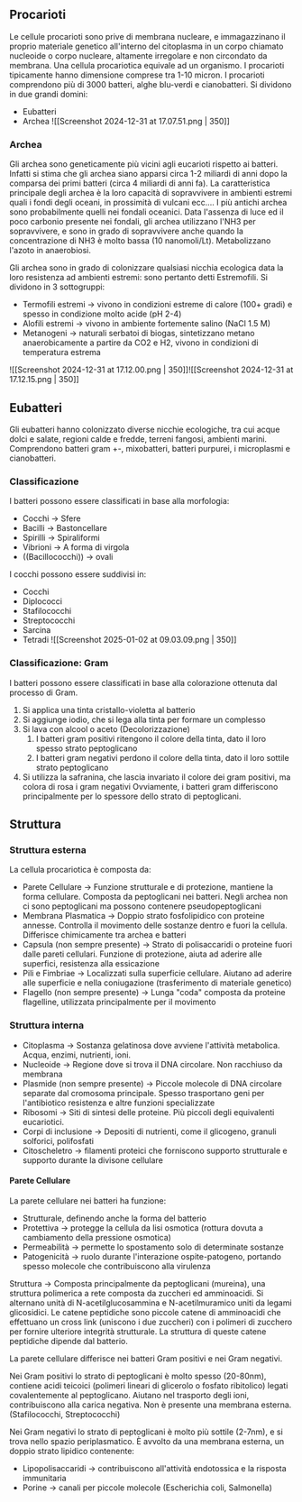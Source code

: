 ## Procarioti
Le cellule procarioti sono prive di membrana nucleare, e immagazzinano il proprio materiale genetico all'interno del citoplasma in un corpo chiamato nucleoide o corpo nucleare, altamente irregolare e non circondato da membrana.
Una cellula procariotica equivale ad un organismo.
I procarioti tipicamente hanno dimensione comprese tra 1-10 micron.
I procarioti comprendono più di 3000 batteri, alghe blu-verdi e cianobatteri. Si dividono in due grandi domini:
- Eubatteri
- Archea
![[Screenshot 2024-12-31 at 17.07.51.png | 350]]
### Archea
Gli archea sono geneticamente più vicini agli eucarioti rispetto ai batteri. Infatti si stima che gli archea siano apparsi circa 1-2 miliardi di anni dopo la comparsa dei primi batteri (circa 4 miliardi di anni fa).
La caratteristica principale degli archea è la loro capacità di sopravvivere in ambienti estremi quali i fondi degli oceani, in prossimità di vulcani ecc....
I più antichi archea sono probabilmente quelli nei fondali oceanici.
Data l'assenza di luce ed il poco carbonio presente nei fondali, gli archea utilizzano l'NH3 per sopravvivere, e sono in grado di sopravvivere anche quando la concentrazione di NH3 è molto bassa (10 nanomoli/Lt).
Metabolizzano l'azoto in anaerobiosi.

Gli archea sono in grado di colonizzare qualsiasi nicchia ecologica data la loro resistenza ad ambienti estremi: sono pertanto detti Estremofili.
Si dividono in 3 sottogruppi:
- Termofili estremi -> vivono in condizioni estreme di calore (100+ gradi) e spesso in condizione molto acide (pH 2-4)
- Alofili estremi -> vivono in ambiente fortemente salino (NaCl 1.5 M)
- Metanogeni -> naturali serbatoi di biogas, sintetizzano metano anaerobicamente a partire da CO2 e H2, vivono in condizioni di temperatura estrema

![[Screenshot 2024-12-31 at 17.12.00.png | 350]]![[Screenshot 2024-12-31 at 17.12.15.png | 350]]

## Eubatteri
Gli eubatteri hanno colonizzato diverse nicchie ecologiche, tra cui acque dolci e salate, regioni calde e fredde, terreni fangosi, ambienti marini.
Comprendono batteri gram +-,  mixobatteri, batteri purpurei, i microplasmi e cianobatteri.

### Classificazione
I batteri possono essere classificati in base alla morfologia:
- Cocchi -> Sfere
- Bacilli -> Bastoncellare
- Spirilli -> Spiraliformi
- Vibrioni -> A forma di virgola
- ((Bacillococchi)) -> ovali

I cocchi possono essere suddivisi in:
- Cocchi
- Diplococci
- Stafilococchi
- Streptococchi
- Sarcina
- Tetradi
![[Screenshot 2025-01-02 at 09.03.09.png | 350]]

### Classificazione: Gram
I batteri possono essere classificati in base alla colorazione ottenuta dal processo di Gram.
1. Si applica una tinta cristallo-violetta al batterio
2. Si aggiunge iodio, che si lega alla tinta per formare un complesso
3. Si lava con alcool o aceto (Decolorizzazione)
	1. I batteri gram positivi ritengono il colore della tinta, dato il loro spesso strato peptoglicano
	2. I batteri gram negativi perdono il colore della tinta, dato il loro sottile strato peptoglicano
4. Si utilizza la safranina, che lascia invariato il colore dei gram positivi, ma colora di rosa i gram negativi
Ovviamente, i batteri gram differiscono principalmente per lo spessore dello strato di peptoglicani.

## Struttura
### Struttura esterna
La cellula procariotica è composta da:
- Parete Cellulare -> Funzione strutturale e di protezione, mantiene la forma cellulare. Composta da peptoglicani nei batteri. Negli archea non ci sono peptoglicani ma possono contenere pseudopeptoglicani
- Membrana Plasmatica -> Doppio strato fosfolipidico con proteine annesse. Controlla il movimento delle sostanze dentro e fuori la cellula. Differisce chimicamente tra archea e batteri
- Capsula (non sempre presente) -> Strato di polisaccaridi o proteine fuori dalle pareti cellulari. Funzione di protezione, aiuta ad aderire alle superfici, resistenza alla essicazione
- Pili e Fimbriae -> Localizzati sulla superficie cellulare. Aiutano ad aderire alle superficie e nella coniugazione (trasferimento di materiale genetico)
- Flagello (non sempre presente) -> Lunga "coda" composta da proteine flagelline, utilizzata principalmente per il movimento
### Struttura interna
- Citoplasma -> Sostanza gelatinosa dove avviene l'attività metabolica. Acqua, enzimi, nutrienti, ioni.
- Nucleoide -> Regione dove si trova il DNA circolare. Non racchiuso da membrana
- Plasmide (non sempre presente) -> Piccole molecole di DNA circolare separate dal cromosoma principale. Spesso trasportano geni per l'antibiotico resistenza e altre funzioni specializzate
- Ribosomi -> Siti di sintesi delle proteine. Più piccoli degli equivalenti eucariotici.
- Corpi di inclusione -> Depositi di nutrienti, come il glicogeno, granuli solforici, polifosfati
- Citoscheletro -> filamenti proteici che forniscono supporto strutturale e supporto durante la divisone cellulare

#### Parete Cellulare

La parete cellulare nei batteri ha funzione:
- Strutturale, definendo anche la forma del batterio
- Protettiva -> protegge la cellula da lisi osmotica (rottura dovuta a cambiamento della pressione osmotica)
- Permeabilità -> permette lo spostamento solo di determinate sostanze
- Patogenicità -> ruolo durante l'interazione ospite-patogeno, portando spesso molecole che contribuiscono alla virulenza

Struttura -> Composta principalmente da peptoglicani (mureina), una struttura polimerica a rete composta da zuccheri ed amminoacidi. Si alternano unità di N-acetilglucosammina e N-acetilmuramico uniti da legami glicosidici. Le catene peptidiche sono piccole catene di amminoacidi che effettuano un cross link (uniscono i due zuccheri) con i polimeri di zucchero per fornire ulteriore integrità strutturale. La struttura di queste catene peptidiche dipende dal batterio.

La parete cellulare differisce nei batteri Gram positivi e nei Gram negativi.

Nei Gram positivi lo strato di peptoglicani è molto spesso (20-80nm), contiene acidi teicoici (polimeri lineari di glicerolo o fosfato ribitolico) legati covalentemente al peptoglicano. Aiutano nel trasporto degli ioni, contribuiscono alla carica negativa.
Non è presente una membrana esterna. (Stafilococchi, Streptococchi)

Nei Gram negativi lo strato di peptoglicani è molto più sottile (2-7nm), e si trova nello spazio periplasmatico. È avvolto da una membrana esterna, un doppio strato lipidico contenente:
- Lipopolisaccaridi -> contribuiscono all'attività endotossica e la risposta immunitaria
- Porine -> canali per piccole molecole
(Escherichia coli, Salmonella)

